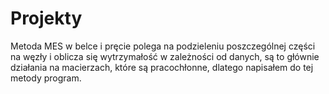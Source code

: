 # Projekty
Metoda MES w belce i pręcie polega na podzieleniu poszczególnej części na węzły i oblicza się wytrzymałość w zależności od danych, są to głównie działania na macierzach,
które są pracochłonne, dlatego napisałem do tej metody program.
